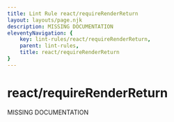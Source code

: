 ```yaml
---
title: Lint Rule react/requireRenderReturn
layout: layouts/page.njk
description: MISSING DOCUMENTATION
eleventyNavigation: {
	key: lint-rules/react/requireRenderReturn,
	parent: lint-rules,
	title: react/requireRenderReturn
}
---
```


# react/requireRenderReturn

MISSING DOCUMENTATION
